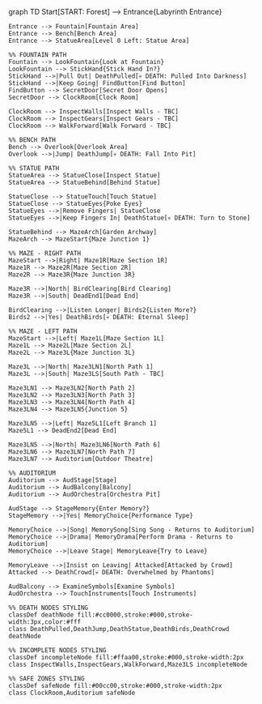 graph TD
    Start[START: Forest] --> Entrance{Labyrinth Entrance}
    
    Entrance --> Fountain[Fountain Area]
    Entrance --> Bench[Bench Area]
    Entrance --> StatueArea[Level 0 Left: Statue Area]
    
    %% FOUNTAIN PATH
    Fountain --> LookFountain{Look at Fountain}
    LookFountain --> StickHand{Stick Hand In?}
    StickHand -->|Pull Out| DeathPulled[💀 DEATH: Pulled Into Darkness]
    StickHand -->|Keep Going| FindButton[Find Button]
    FindButton --> SecretDoor[Secret Door Opens]
    SecretDoor --> ClockRoom[Clock Room]
    
    ClockRoom --> InspectWalls[Inspect Walls - TBC]
    ClockRoom --> InspectGears[Inspect Gears - TBC]
    ClockRoom --> WalkForward[Walk Forward - TBC]
    
    %% BENCH PATH
    Bench --> Overlook[Overlook Area]
    Overlook -->|Jump| DeathJump[💀 DEATH: Fall Into Pit]
    
    %% STATUE PATH
    StatueArea --> StatueClose[Inspect Statue]
    StatueArea --> StatueBehind[Behind Statue]
    
    StatueClose --> StatueTouch[Touch Statue]
    StatueClose --> StatueEyes{Poke Eyes}
    StatueEyes -->|Remove Fingers| StatueClose
    StatueEyes -->|Keep Fingers In| DeathStatue[💀 DEATH: Turn to Stone]
    
    StatueBehind --> MazeArch[Garden Archway]
    MazeArch --> MazeStart{Maze Junction 1}
    
    %% MAZE - RIGHT PATH
    MazeStart -->|Right| Maze1R[Maze Section 1R]
    Maze1R --> Maze2R[Maze Section 2R]
    Maze2R --> Maze3R{Maze Junction 3R}
    
    Maze3R -->|North| BirdClearing[Bird Clearing]
    Maze3R -->|South| DeadEnd1[Dead End]
    
    BirdClearing -->|Listen Longer| Birds2{Listen More?}
    Birds2 -->|Yes| DeathBirds[💀 DEATH: Eternal Sleep]
    
    %% MAZE - LEFT PATH
    MazeStart -->|Left| Maze1L[Maze Section 1L]
    Maze1L --> Maze2L[Maze Section 2L]
    Maze2L --> Maze3L{Maze Junction 3L}
    
    Maze3L -->|North| Maze3LN1[North Path 1]
    Maze3L -->|South| Maze3LS[South Path - TBC]
    
    Maze3LN1 --> Maze3LN2[North Path 2]
    Maze3LN2 --> Maze3LN3[North Path 3]
    Maze3LN3 --> Maze3LN4[North Path 4]
    Maze3LN4 --> Maze3LN5{Junction 5}
    
    Maze3LN5 -->|Left| Maze5L1[Left Branch 1]
    Maze5L1 --> DeadEnd2[Dead End]
    
    Maze3LN5 -->|North| Maze3LN6[North Path 6]
    Maze3LN6 --> Maze3LN7[North Path 7]
    Maze3LN7 --> Auditorium[Outdoor Theatre]
    
    %% AUDITORIUM
    Auditorium --> AudStage[Stage]
    Auditorium --> AudBalcony[Balcony]
    Auditorium --> AudOrchestra[Orchestra Pit]
    
    AudStage --> StageMemory{Enter Memory?}
    StageMemory -->|Yes| MemoryChoice{Performance Type}
    
    MemoryChoice -->|Song| MemorySong[Sing Song - Returns to Auditorium]
    MemoryChoice -->|Drama| MemoryDrama[Perform Drama - Returns to Auditorium]
    MemoryChoice -->|Leave Stage| MemoryLeave{Try to Leave}
    
    MemoryLeave -->|Insist on Leaving| Attacked[Attacked by Crowd]
    Attacked --> DeathCrowd[💀 DEATH: Overwhelmed by Phantoms]
    
    AudBalcony --> ExamineSymbols[Examine Symbols]
    AudOrchestra --> TouchInstruments[Touch Instruments]
    
    %% DEATH NODES STYLING
    classDef deathNode fill:#cc0000,stroke:#000,stroke-width:3px,color:#fff
    class DeathPulled,DeathJump,DeathStatue,DeathBirds,DeathCrowd deathNode
    
    %% INCOMPLETE NODES STYLING
    classDef incompleteNode fill:#ffaa00,stroke:#000,stroke-width:2px
    class InspectWalls,InspectGears,WalkForward,Maze3LS incompleteNode
    
    %% SAFE ZONES STYLING
    classDef safeNode fill:#00cc00,stroke:#000,stroke-width:2px
    class ClockRoom,Auditorium safeNode